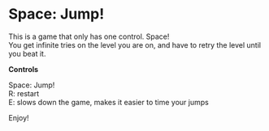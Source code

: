 # Space: Jump!

This is a game that only has one control. Space!<br>
You get infinite tries on the level you are on, and have to retry the level until you beat it.

**Controls**

Space: Jump! <br>
R: restart <br>
E: slows down the game, makes it easier to time your jumps

Enjoy!



